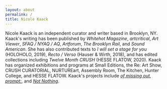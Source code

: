```yaml
---
layout: about
permalink: /
title: Nicole Kaack
---
```

<p>Nicole Kaack is an independent curator and writer based in Brooklyn, NY. Kaack's writing has been published by <i>Whitehot Magazine</i>, <i>artcritical</i>, <i>Art Viewer</i>, <i>SFAQ / NYAQ / AQ</i>, <i>Artforum</i>, <i>The Brooklyn Rail</i>, and <i>Sound American</i>. She has also contributed texts to <i>I will set a stage for you</i> (HOLOHOLO, 2019), <i>Recto / Verso</i> (Hauser & Wirth, 2018), and has edited collections including <i>Twelve Month CRUSH</i> (HESSE FLATOW, 2020). Kaack has organized exhibitions and programs at Small Editions, the Re: Art Show, CRUSH CURATORIAL, NURTUREart, Assembly Room, The Kitchen, Hunter College, and HESSE FLATOW. Kaack's projects include <a href="https://ofmissingout.wordpress.com/" target="_blank"><i>of missing out</i></a>, <a href="https://cargocollective.com/promptcolon" target="_blank"><i>prompt:</i></a>, and <a href="http://notnothing.ooo/" target="_blank"><i>Not Nothing</i></a>.</p>


